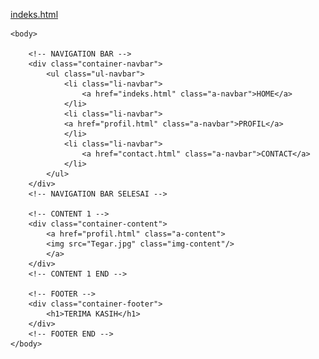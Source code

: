 [indeks.html](https://github.com/user-attachments/files/22765679/indeks.html)
<html>
    <head>
        <title>My Home</title>
        <link rel="stylesheet" href="style.css" />
    </head>

    <body>
        
        <!-- NAVIGATION BAR -->
        <div class="container-navbar">
            <ul class="ul-navbar">
                <li class="li-navbar">
                    <a href="indeks.html" class="a-navbar">HOME</a>
                </li>
                <li class="li-navbar">
                <a href="profil.html" class="a-navbar">PROFIL</a>
                </li>
                <li class="li-navbar">
                    <a href="contact.html" class="a-navbar">CONTACT</a>
                </li>
            </ul>
        </div>
        <!-- NAVIGATION BAR SELESAI -->

        <!-- CONTENT 1 -->
        <div class="container-content">
            <a href="profil.html" class="a-content">
            <img src="Tegar.jpg" class="img-content"/>
            </a>
        </div>
        <!-- CONTENT 1 END -->

        <!-- FOOTER -->
        <div class="container-footer">
            <h1>TERIMA KASIH</h1>
        </div>
        <!-- FOOTER END -->
    </body>
</html>
